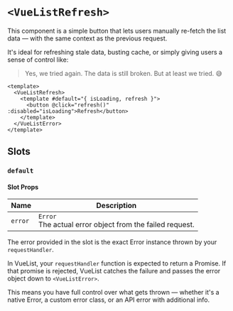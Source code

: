 # `<VueListRefresh>`

This component is a simple button that lets users manually re-fetch the list data — with the same context as the previous request.

It's ideal for refreshing stale data, busting cache, or simply giving users a sense of control like:

> Yes, we tried again. The data is still broken. But at least we tried. 😅

```vue
<template>
  <VueListRefresh>
    <template #default="{ isLoading, refresh }">
      <button @click="refresh()" :disabled="isLoading">Refresh</button>
    </template>
  </VueListError>
</template>
```

## Slots

### `default`

#### Slot Props

| Name    | Description                                                    |
| ------- | -------------------------------------------------------------- |
| `error` | `Error` <br/> The actual error object from the failed request. |

The error provided in the slot is the exact Error instance thrown by your `requestHandler`.

In VueList, your `requestHandler` function is expected to return a Promise. If that promise is rejected, VueList catches the failure and passes the error object down to `<VueListError>`.

This means you have full control over what gets thrown — whether it's a native Error, a custom error class, or an API error with additional info.
